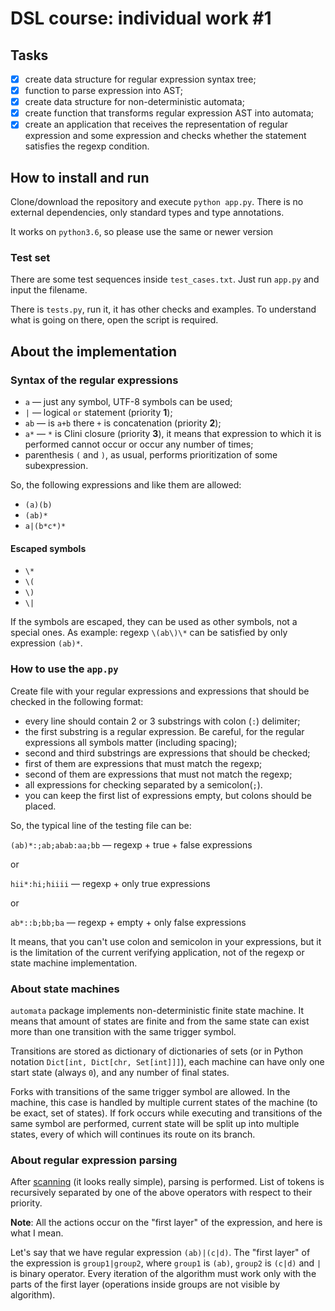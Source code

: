 # DSL course: individual work #1

## Tasks

- [x] create data structure for regular expression syntax tree;
- [x] function to parse expression into AST;
- [x] create data structure for non-deterministic automata;
- [x] create function that transforms regular expression AST into
automata;
- [x] create an application that receives the representation of regular expression and some expression and checks whether the statement satisfies the regexp condition.

## How to install and run

Clone/download the repository and execute `python app.py`.
There is no external dependencies, only standard types and
type annotations.

It works on `python3.6`, so please use the same or newer version

### Test set

There are some test sequences inside `test_cases.txt`.
Just run `app.py` and input the filename.

There is `tests.py`, run it, it has other checks and examples.
To understand what is going on there, open the script is required.

## About the implementation

### Syntax of the regular expressions

- `a` &mdash; just any symbol, UTF-8 symbols can be used;
- `|` &mdash; logical `or` statement (priority __1__);
- `ab` &mdash; is `a+b` there `+` is concatenation (priority __2__);
- `a*` &mdash; `*` is Clini closure (priority __3__), it means that expression
to which it is performed cannot occur or occur any number of times;
- parenthesis `(` and `)`, as usual, performs prioritization of some subexpression.

So, the following expressions and like them are allowed:
- `(a)(b)`
- `(ab)*`
- `a|(b*c*)*`

#### Escaped symbols
- `\*`
- `\(`
- `\)`
- `\|`

If the symbols are escaped, they can be used as other symbols,
not a special ones.
As example: regexp `\(ab\)\*` can be satisfied by only expression `(ab)*`.

### How to use the `app.py`

Create file with your regular expressions and expressions that
should be checked in the following format:
- every line should contain 2 or 3 substrings with
 colon (`:`) delimiter;
- the first substring is a regular expression. Be careful, for
the regular expressions all symbols matter (including spacing);
- second and third substrings are expressions that should
be checked;
- first of them are expressions that must match the regexp;
- second of them are expressions that must not match the regexp;
- all expressions for checking separated by a semicolon(`;`).
- you can keep the first list of expressions empty, but colons should be placed.

So, the typical line of the testing file can be:

`(ab)*:;ab;abab:aa;bb` &mdash; regexp + true + false expressions

or

`hii*:hi;hiiii` &mdash; regexp + only true expressions

or

`ab*::b;bb;ba` &mdash; regexp + empty + only false expressions

It means, that you can't use colon and semicolon in your expressions, but
it is the limitation of the current verifying application, not of the
regexp or state machine implementation.

### About state machines

`automata` package implements non-deterministic finite state machine.
It means that amount of states are finite and from the same state
can exist more than one transition with the same trigger symbol.

Transitions are stored as dictionary of dictionaries of sets
(or in Python notation `Dict[int, Dict[chr, Set[int]]]`), each
machine can have only one start state (always `0`), and any number
of final states.

Forks with transitions of the same trigger symbol are allowed.
In the machine, this case is handled by multiple current states
of the machine (to be exact, set of states).
If fork occurs while executing and transitions of the same symbol are performed,
current state will be split up into multiple states, every of which
will continues its route on its branch.

### About regular expression parsing

After [scanning](/ast/scanner.py) (it looks really simple),
parsing is performed. List of tokens is recursively separated by
one of the above operators with respect to their priority.

__Note__: 
All the actions occur on the "first layer" of the expression,
and here is what I mean.

Let's say that we have regular expression `(ab)|(c|d)`.
The "first layer" of the expression is `group1|group2`, where
`group1` is `(ab)`, `group2` is `(c|d)` and `|` is binary operator.
Every iteration of the algorithm must work only with the parts of
the first layer (operations inside groups are not visible by algorithm).